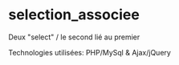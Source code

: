 # selection_associee
Deux "select" / le second lié au premier

Technologies utilisées: PHP/MySql & Ajax/jQuery
